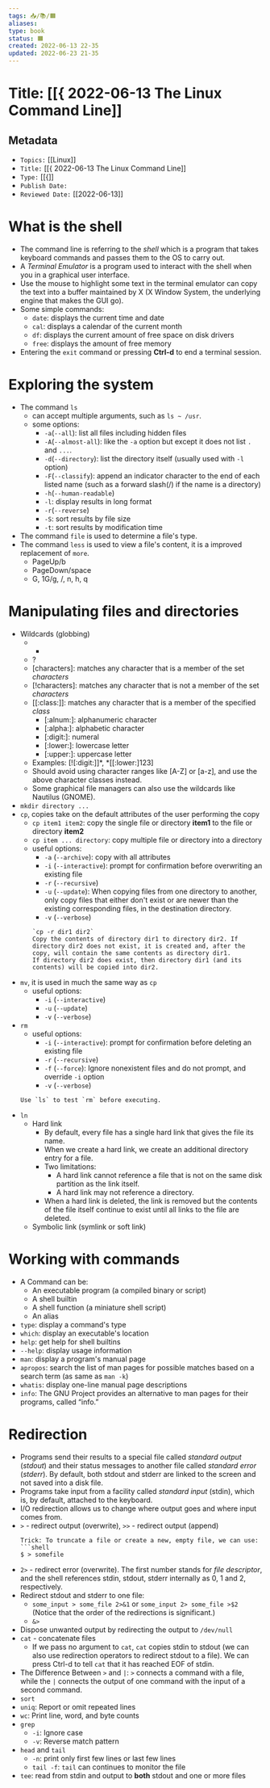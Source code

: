 ```yaml
---
tags: 📥️/📚️/🟧️️
aliases:
type: book
status: 🟧️️
created: 2022-06-13 22-35
updated: 2022-06-23 21-35
---
```


# Title: [[{ 2022-06-13 The Linux Command Line]]

## Metadata
- `Topics:` [[Linux]]
- `Title:` [[{ 2022-06-13 The Linux Command Line]]
- `Type:` [[{]]
- `Publish Date:` 
- `Reviewed Date:` [[2022-06-13]]

# What is the shell
- The command line is referring to the *shell* which is a program that takes keyboard commands and passes them to the OS to carry out.
- A *Terminal Emulator* is a program used to interact with the shell when you in a graphical user interface.
- Use the mouse to highlight some text in the terminal emulator can copy the text into a buffer maintained by X (X Window System, the underlying engine that makes the GUI go).
- Some simple commands:
	- `date`: displays the current time and date
	- `cal`: displays a calendar of the current month
	- `df`: displays the current amount of free space on disk drivers
	- `free`: displays the amount of free memory
- Entering the `exit` command or pressing **Ctrl-d** to end a terminal session.

# Exploring the system
- The command `ls`
	- can accept multiple arguments, such as `ls ~ /usr`.
	- some options:
		- `-a`(`--all`): list all files including hidden files
		- `-A`(`--almost-all`): like the `-a` option but except it does not list `.` and `...`.
		- `-d`(`--directory`): list the directory itself (usually used with `-l` option)
		- `-F`(`--classify`): append an indicator character to the end of each listed name (such as a forward slash(/) if the name is a directory)
		- `-h`(`--human-readable`)
		- `-l`: display results in long format
		- `-r`(`--reverse`)
		- `-S`: sort results by file size
		- `-t`: sort results by modification time
- The command `file` is used to determine a file's type.
- The command `less` is used to view a file's content, it is a improved replacement of `more`.
	- PageUp/b
	- PageDown/space
	- G, 1G/g, /, n, h, q

# Manipulating files and directories
- Wildcards (globbing)
	- *
	- ?
	- \[characters]: matches any character that is a member of the set *characters*
	- \[!characters]: matches any character that is not a member of the set *characters*
	- \[\[:class:]]: matches any character that is a member of the specified *class*
		- \[:alnum:]: alphanumeric character
		- \[:alpha:]: alphabetic character
		- \[:digit:]: numeral
		- \[:lower:]: lowercase letter
		- \[:upper:]: uppercase letter
	- Examples: \[!\[:digit:]]\*, \*\[\[:lower:]123]
	- Should avoid using character ranges like \[A-Z] or \[a-z], and use the above character classes instead.
	- Some graphical file managers can also use the wildcards like Nautilus (GNOME).
- `mkdir directory ...`
- `cp`, copies take on the default attributes of the user performing the copy
	- `cp item1 item2`: copy the single file or directory **item1** to the file or directory **item2**
	- `cp item ... directory`: copy multiple file or directory into a directory
	- useful options:
		- `-a` (`--archive`): copy with all attributes
		- `-i` (`--interactive`): prompt for confirmation before overwriting an existing file
		- `-r` (`--recursive`)
		- `-u` (`--update`): When copying files from one directory to another, only copy files that either don't exist or are newer than the existing corresponding files, in the destination directory.
		- `-v` (`--verbose`)
		```ad-note
	  `cp -r dir1 dir2`
	  Copy the contents of directory dir1 to directory dir2. If directory dir2 does not exist, it is created and, after the copy, will contain the same contents as directory dir1.
		If directory dir2 does exist, then directory dir1 (and its contents) will be copied into dir2.
		```
- `mv`, it is used in much the same way as `cp`
	- useful options:
		- `-i` (`--interactive`)
		- `-u` (`--update`)
		- `-v` (`--verbose`)
- `rm`
	- useful options:
		- `-i` (`--interactive`): prompt for confirmation before deleting an existing file
		- `-r` (`--recursive`)
		- `-f` (`--force`): Ignore nonexistent files and do not prompt, and override `-i` option
		- `-v` (`--verbose`)
	```ad-note
	Use `ls` to test `rm` before executing.
	```
- `ln`
	- Hard link
		- By default, every file has a single hard link that gives the file its name. 
		- When we create a hard link, we create an additional directory entry for a file.
		- Two limitations:
			- A hard link cannot reference a file that is not on the same disk partition as the link itself.
			- A hard link may not reference a directory.
		- When a hard link is deleted, the link is removed but the contents of the file itself continue to exist until all links to the file are deleted.
	- Symbolic link (symlink or soft link)

# Working with commands
- A Command can be:
	- An executable program (a compiled binary or script)
	- A shell builtin
	- A shell function (a miniature shell script)
	- An alias
- `type`: display a command's type
- `which`: display an executable's location
- `help`: get help for shell builtins
- `--help`: display usage information
- `man`: display a program's manual page
- `apropos`: search the list of man pages for possible matches based on a search term (as same as `man -k`)
- `whatis`: display one-line manual page descriptions
- `info`: The GNU Project provides an alternative to man pages for their programs, called “info.”

# Redirection
- Programs send their results to a special file called *standard output* (*stdout*) and their status messages to another file called *standard error* (*stderr*). By default, both stdout and stderr are linked to the screen and not saved into a disk file.
- Programs take input from a facility called *standard input* (stdin), which is, by default, attached to the keyboard.
- I/O redirection allows us to change where output goes and where input comes from.
- `>` - redirect output (overwrite), `>>` - redirect output (append)
  ```ad-note
  Trick: To truncate a file or create a new, empty file, we can use:
  ```shell
  $ > somefile
  ```
- `2>` - redirect error (overwrite). The first number stands for *file descriptor*, and the shell references stdin, stdout, stderr internally as 0, 1 and 2, respectively.
- Redirect stdout and stderr to one file:
	- `some_input > some_file 2>&1` or `some_input 2> some_file >$2` (Notice that the order of the redirections is significant.)
	- `&>`
- Dispose unwanted output by redirecting the output to `/dev/null`
- `cat` - concatenate files
	- If we pass no argument to `cat`, `cat` copies stdin to stdout (we can also use redirection operators to redirect stdout to a file). We can press Ctrl-d to tell `cat` that it has reached EOF of stdin.
- The Difference Between `>` and `|`: `>` connects a command with a file, while the `|` connects the output of one command with the input of a second command.
- `sort`
- `uniq`: Report or omit repeated lines
- `wc`: Print line, word, and byte counts
- `grep`
	- `-i`: Ignore case
	- `-v`: Reverse match pattern
- `head` and `tail`
	- `-n`: print only first few lines or last few lines
	- `tail -f`: `tail` can continues to monitor the file
- `tee`: read from stdin and output to **both** stdout and one or more  files

